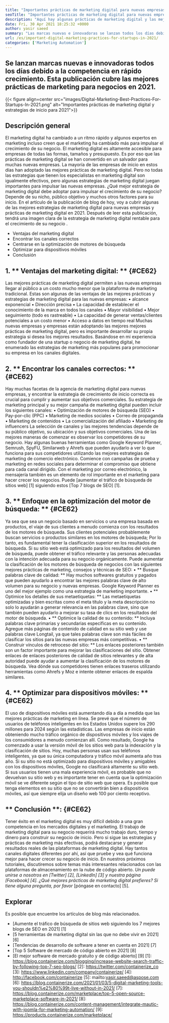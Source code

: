 ```yaml
---
title: "Importantes prácticas de marketing digital para nuevas empresas en 2021" 
seoTitle: "Importantes prácticas de marketing digital para nuevas empresas en 2021" 
description: "Aquí hay algunas prácticas de marketing digital y las mejores estrategias de marketing digital para nuevas empresas y tendencias comerciales que veremos en 2021." 
date: Fri, 30 Apr 2021 18:25:32 +0000
author: yasir saeed
summary: "Las marcas nuevas e innovadoras se lanzan todos los días debido a la competencia en rápido crecimiento. Esta publicación cubre las mejores prácticas de marketing para negocios en 2021." 
url: /es/important-digital-marketing-practices-for-startups-in-2021/
categories: ['Marketing Automation']
---
```


## Se lanzan marcas nuevas e innovadoras todos los días debido a la competencia en rápido crecimiento. Esta publicación cubre las mejores prácticas de marketing para negocios en 2021.

{{< figure align=center src="images/Digital-Marketing-Best-Practices-For-Startups-In-2021.png" alt="Importantes prácticas de marketing digital y estrategias de inicio para 2021">}}


## **Descripción general**
El marketing digital ha cambiado a un ritmo rápido y algunos expertos en marketing incluso creen que el marketing ha cambiado más para impulsar el crecimiento de su negocio. El marketing digital es altamente accesible para empresas de todas las formas, tamaños y presupuesto. Es por eso que las prácticas de marketing digital se han convertido en un salvador para muchas nuevas empresas.
La mayoría de las empresas de inicio en estos días han adoptado las mejores prácticas de marketing digital. Pero no todas las estrategias que tienen los especialistas en marketing digital son igualmente efectivos, pero algunas estrategias de marketing digital juegan importantes para impulsar las nuevas empresas. ¿Qué mejor estrategia de marketing digital debe adoptar para impulsar el crecimiento de su negocio? Depende de su nicho, público objetivo y muchos otros factores para su inicio.
En el artículo de la publicación de blog de hoy, voy a cubrir algunas de las mejores estrategias de marketing digital para nuevas empresas y prácticas de marketing digital en 2021. Después de leer esta publicación, tendrá una imagen clara de la estrategia de marketing digital rentable para el crecimiento de su negocio .
  * Ventajas del marketing digital
  * Encontrar los canales correctos
  * Centrarse en la optimización de motores de búsqueda
  * Optimizar para dispositivos móviles
  * Conclusión

## 1. ** Ventajas del marketing digital: ** {#CE62}
Las mejores prácticas de marketing digital permiten a las nuevas empresas llegar al público a un costo mucho menor que la plataforma de marketing tradicional. Estas son algunas de las ventajas de las mejores prácticas y estrategias de marketing digital para las nuevas empresas:
• alcance exponencial
• Dirección precisa
• La capacidad de establecer el conocimiento de la marca en todos los canales
• Mayor visibilidad
• Mejor seguimiento (todo es rastreable)
• La capacidad de generar ventas/clientes potenciales a un costo menor
• Acceso a datos en tiempo real
Muchas nuevas empresas y empresas están adoptando las mejores mejores prácticas de marketing digital, pero es importante desarrollar su propia estrategia si desea los mejores resultados. Basándose en mi experiencia como fundador de una startup o negocio de marketing digital, he enumerado las estrategias de marketing más populares para promocionar su empresa en los canales digitales.

## 2. ** Encontrar los canales correctos: ** {#CE62}
Hay muchas facetas de la agencia de marketing digital para nuevas empresas, y encontrar la estrategia de crecimiento de inicio correcta es crucial para cumplir y aumentar sus objetivos comerciales. Su estrategia de marketing principal y su mejor campaña de marketing digital pueden incluir los siguientes canales:
• Optimización de motores de búsqueda (SEO)
• Pay-por-clic (PPC)
• Marketing de medios sociales
• Correo de propaganda
• Marketing de contenidos
• La comercialización del afiliado
• Marketing de influencers
La selección de canales y las mejores tendencias depende de su público objetivo, su ubicación y sus objetivos comerciales.
Una de las mejores maneras de comenzar es observar los competidores de su negocio. Hay algunas buenas herramientas como Google Keyword Planner, Semrush, SpyFU, Similarweb y Ahrefs que pueden ayudarlo a ver lo que funciona para sus competidores utilizando las mejores estrategias de marketing de comercio electrónico. Comience con campañas de prueba y marketing en redes sociales para determinar el compromiso que obtiene para cada canal dirigido. Con el marketing por correo electrónico, la mensajería también es un elemento de rol importante en el marketing para hacer crecer los negocios. Puede [aumentar el tráfico de búsqueda de sitios web] [1] siguiendo estos [Top 7 blogs de SEO] [1].

## 3. ** Enfoque en la optimización del motor de búsqueda: ** {#CE62}
Ya sea que sea un negocio basado en servicios o una empresa basada en productos, el viaje de sus clientes a menudo comienza con los resultados de los motores de búsqueda. Sus clientes potenciales probablemente buscan servicios o productos similares en los motores de búsqueda; Por lo tanto, es fundamental tener la clasificación superior en los resultados de búsqueda. Si su sitio web está optimizado para los resultados del volumen de búsqueda, puede obtener el tráfico relevante y las personas adecuadas con la intención adecuada para su negocio orgánicamente.
Puede aumentar la clasificación de los motores de búsqueda de negocios con las siguientes mejores prácticas de marketing, consejos y técnicas de SEO:
• ** Busque palabras clave de calidad: ** Hay muchos softwares gratuitos y pagados que pueden ayudarlo a encontrar las mejores palabras clave de alto volumen para su negocio y nuevas empresas. Google Keyword Planner es uno del mejor ejemplo como una estrategia de marketing importante.
• ** Optimice los detalles de sus metaetiquetas: ** Las metaetiquetas optimizadas y bien escritas como el meta título y la meta descripción no solo lo ayudarán a generar relevancia en las palabras clave, sino que también pueden ayudarlo a mejorar su tasa de clics en los resultados del motor de búsqueda.
• ** Optimice la calidad de su contenido: ** Incluya palabras clave primarias y secundarias específicas en su contenido. Agregue más páginas de contenido de calidad en su sitio web y use palabras clave Longtail, ya que tales palabras clave son más fáciles de clasificar los sitios para las nuevas empresas más competitivas.
• ** Construir vínculos de retroceso del sitio: ** Los enlaces posteriores también son un factor importante para mejorar las clasificaciones del sitio. Obtener enlaces de enlaces posteriores de calidad de sitios relevantes y de alta autoridad puede ayudar a aumentar la clasificación de los motores de búsqueda. Vea dónde sus competidores tienen enlaces traseros utilizando herramientas como Ahrefs y Moz e intente obtener enlaces de espalda similares.

## 4. ** Optimizar para dispositivos móviles: ** {#CE62}
El uso de dispositivos móviles está aumentando día a día a medida que las mejores prácticas de marketing en línea. Se prevé que el número de usuarios de teléfonos inteligentes en los Estados Unidos supere los 290 millones para 2024 según las estadísticas. Las empresas de inicio están obteniendo mucho tráfico orgánico de dispositivos móviles y los viajes de los consumidores a menudo comienzan allí. Como resultado, Google ha comenzado a usar la versión móvil de los sitios web para la indexación y la clasificación de sitios.
Hoy, muchas personas usan sus teléfonos inteligentes, ya que su única computadora y tráfico móvil aumenta año tras año. Si su sitio no está optimizado para dispositivos móviles y amigables con los dispositivos móviles, Google no clasificará altamente su sitio web. Si sus usuarios tienen una mala experiencia móvil, es probable que no devuelvan su sitio web y es importante tener en cuenta que la optimización móvil se ve diferente según el tipo de sitio web que opera. Es posible que tenga elementos en su sitio que no se convertirán bien a dispositivos móviles, así que siempre elija un diseño web 100 por ciento receptivo.

## ** Conclusión **: {#CE62}
Tener éxito en el marketing digital es muy difícil debido a una gran competencia en los mercados digitales y el marketing. El trabajo de marketing digital para su negocio requerirá mucho trabajo duro, tiempo y dinero para construir su negocio de inicio. Pero si sigue las estrategias y prácticas de marketing más efectivas, podrá destacarse y generar resultados reales de las plataformas de marketing digital. Hay tantos canales digitales diferentes por ahí, así que pruebe y vea qué funciona mejor para hacer crecer su negocio de inicio. En nuestros próximos tutoriales, discutiremos sobre temas más interesantes relacionados con las plataformas de almacenamiento en la nube de código abierto.
_Un puede unirse a nosotros en [Twitter] [2], [LinkedIn] [3] y nuestra página [Facebook] [4]. ¿Qué mejores prácticas de marketing digital prefieres? Si tiene alguna pregunta, por favor_ [póngase en contacto] [5].

## Explorar
Es posible que encuentre los artículos de blog más relacionados.
  * [Aumente el tráfico de búsqueda de sitios web siguiendo los 7 mejores blogs de SEO en 2021] [1]
  * [5 herramientas de marketing digital sin las que no debe vivir en 2021] [6]
  * [Tendencias de desarrollo de software a tener en cuenta en 2021] [7]
  * [Top 5 Software de mercado de código abierto en 2021] [8]
  * [El mejor software de mercado gratuito y de código abierto] [9]
[1]: https://blog.containerize.com/blogging/increase-website-search-traffic-by-following-top-7-seo-blogs/
[2]: https://twitter.com/containerize_co
[3]: https://www.linkedin.com/company/containerize/
[4]: http://facebook.com/containerize
[5]: mailto:yasir.saeed@aspose.com
[6]: https://blog.containerize.com/2021/01/03/5-digital-marketing-tools-you-shouldn%e2%80%99t-live-without-in-2021/
[7]: https://blog.containerize.com/marketplace/top-5-open-source-marketplace-software-in-2021/
[8]: https://blog.containerize.com/content-management/integrate-mautic-with-joomla-for-marketing-automation/
[9]: https://products.containerize.com/marketplace/
